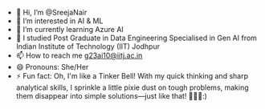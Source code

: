 - 👋 Hi, I’m @SreejaNair
- 👀 I’m interested in AI & ML
- 🌱 I’m currently learning Azure AI
- 💞️ I studied Post Graduate in Data Engineering Specialised in Gen AI from Indian Institute of Technology (IIT) Jodhpur 
- 📫 How to reach me g23ai10@iitj.ac.in
- 😄 Pronouns: She/Her
- ⚡ Fun fact: Oh, I'm like a Tinker Bell! With my quick thinking and sharp analytical skills, I sprinkle a little pixie dust on tough problems, making them disappear into simple solutions—just like that! 🧚‍♀️✨:) 

<!---
SreejaNair-AI/SreejaNair-AI is a ✨ special ✨ repository because its `README.md` (this file) appears on your GitHub profile.
You can click the Preview link to take a look at your changes.
--->
